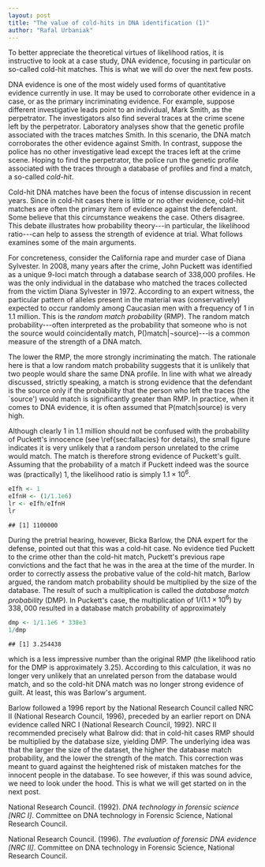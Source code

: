 ```yaml
---
layout: post
title: "The value of cold-hits in DNA identification (1)"
author: "Rafal Urbaniak"
---
```



To better appreciate the theoretical virtues of
likelihood ratios,
it is instructive to look
at a case study, DNA evidence, focusing in particular on so-called cold-hit matches. This is what we will do over the next few posts.

DNA evidence is one of the most  widely used forms of quantitative evidence currently in use.   It may be used to corroborate other evidence in a case, or as the primary  incriminating evidence. For example, suppose different investigative leads point to an individual, Mark Smith, as the perpetrator. The investigators also find several traces at the crime scene left by the perpetrator. Laboratory analyses show that the genetic profile associated with the traces matches Smith. In this scenario, the DNA match corroborates the other evidence against Smith.  In contrast, suppose the police has no other investigative lead except the traces left at the crime scene. Hoping to find the perpetrator, the police run the genetic profile associated with the traces through a
database of profiles and  find a match, a so-called  *cold-hit*.


Cold-hit DNA matches have been the focus of intense discussion in recent years. Since in cold-hit cases there is little or no other evidence, cold-hit matches are often the primary item of evidence against the defendant. Some believe that this circumstance weakens the case. Others disagree.  This debate illustrates how probability theory---in particular, the likelihood ratio---can help to assess the strength of evidence at trial. What follows examines some of the main arguments.

For concreteness, consider the California rape and  murder case of Diana Sylvester. In 2008, many years after the crime, John Puckett was identified as a unique 9-loci match through a database search  of 338,000 profiles. He was the only individual in the database who matched the traces collected from the victim Diana Sylvester in 1972. According to an expert witness,  the   particular pattern of alleles present in the material was (conservatively) expected to occur randomly among Caucasian men with a frequency of 1 in 1.1 million. This is the *random match probability* (RMP).  The random match probability---often interpreted as the probability that someone who is not the source would coincidentally match, $\mathsf{P}()\textsf{match} \vert \neg \textsf{source})$---is a common measure of the strength of a DNA match.

The lower the RMP, the more strongly incriminating the match. The rationale here is that a low random match probability suggests that it is unlikely that two people would share the same DNA profile.  In line with what we already discussed, strictly speaking, a match  is strong evidence that the defendant is the source only if  the probability that the person who left the traces (the `source') would match is significantly greater than RMP. In practice, when it comes to DNA evidence, it is often assumed that  $\mathsf{P}(\textsf{match} \vert \textsf{source})$ is very high.

Although clearly 1 in 1.1 million should not be confused with the probability of Puckett's innocence (see \ref{sec:fallacies} for details), the small figure indicates it is very unlikely that a random person unrelated to the crime would match. The match is therefore strong evidence of Puckett's guilt. Assuming that the probability of a match if Puckett indeed was the source was (practically) 1, the likelihood ratio is simply $1.1 \times 10^6$.


``` r
eIfh <- 1
eIfnH <- (1/1.1e6)
lr <- eIfh/eIfnH
lr
```

    ## [1] 1100000



During the pretrial hearing, however, Bicka Barlow, the DNA expert  for the defense, pointed out that  this was a cold-hit case. No evidence tied Puckett to the crime other than the cold-hit match, Puckett's previous rape convictions and the fact that he was in the area at the time of the murder. In order to correctly assess the probative value of the cold-hit match, Barlow argued, the random match probability should be multiplied by the size of the database. The result of such a  multiplication is called  the *database match probability*  (DMP). In Puckett's case, the multiplication of $1/(1.1\times 10^6)$  by $338,000$ resulted in a database match probability of approximately


``` r
dmp <- 1/1.1e6 * 338e3
1/dmp
```

    ## [1] 3.254438


which is  a less impressive number than the original RMP (the likelihood ratio for the DMP is approximately 3.25).  According to this calculation, it was no longer very unlikely that an unrelated person from the database would match, and so the cold-hit DNA match was no longer strong evidence of guilt. At least, this was Barlow's argument.



Barlow followed a 1996 report by the National Research Council called NRC II (National Research Council, 1996), preceded by an earlier report on DNA evidence called NRC I (National Research Council, 1992). NRC II recommended precisely what Balrow did: that in cold-hit cases RMP should be multiplied by the database size, yielding DMP. The underlying idea was that the larger the size of the dataset, the higher the database match probability, and the lower the strength of the match. This correction was meant to guard against the heightened risk of mistaken matches for the innocent people in the database. To see however, if this was sound advice, we need to look under the hood. This is what we will get started on in the next post.



National Research Council. (1992). *DNA technology in forensic science <span class="csl-no-emph">\[NRC I\]</span>*. Committee on DNA technology in Forensic Science, National Research Council.

National Research Council. (1996). *The evaluation of forensic DNA evidence <span class="csl-no-emph">\[NRC II\]</span>*. Committee on DNA technology in Forensic Science, National Research Council.
